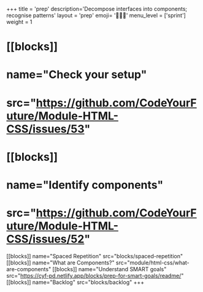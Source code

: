 +++
title = 'prep'
description='Decompose interfaces into components; recognise patterns'
layout = 'prep'
emoji= '🧑🏾‍💻'
menu_level = ['sprint']
weight = 1
# [[blocks]]
# name="Check your setup"
# src="https://github.com/CodeYourFuture/Module-HTML-CSS/issues/53"
# [[blocks]]
# name="Identify components"
# src="https://github.com/CodeYourFuture/Module-HTML-CSS/issues/52"
[[blocks]]
name="Spaced Repetition"
src="blocks/spaced-repetition"
[[blocks]]
name="What are Components?"
src="module/html-css/what-are-components"
[[blocks]]
name="Understand SMART goals"
src="https://cyf-pd.netlify.app/blocks/prep-for-smart-goals/readme/"
[[blocks]]
name="Backlog"
src="blocks/backlog"
+++
